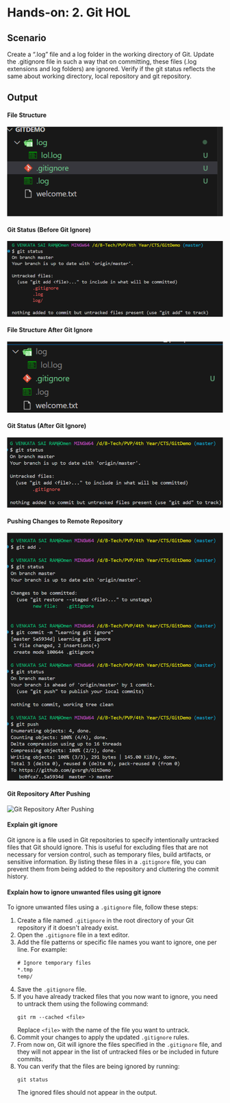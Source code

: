 # Hands-on: 2. Git HOL

## Scenario
Create a “.log” file and a log folder in the working directory of Git. Update the .gitignore file in such a way that on committing, these files (.log extensions and log folders) are ignored.
Verify if the git status reflects the same about working directory, local repository and git repository. 

## Output
#### File Structure
![File Structure](./Output/01_file_structure.png)


#### Git Status (Before Git Ignore)
![Git Status Before Git Ignore](./Output/02_git_status_before_gitignore.png)

#### File Structure After Git Ignore
![File Structure After Git Ignore](./Output/03_gitignore_file_grayout.png)

#### Git Status (After Git Ignore)
![Git Status After Git Ignore](./Output/04_git_status_after_gitignore.png)

#### Pushing Changes to Remote Repository
![Pushing Changes](./Output/05_pushing_to_git.png)

#### Git Repository After Pushing
![Git Repository After Pushing](./Output/06_git_repository.png)

#### Explain git ignore
Git ignore is a file used in Git repositories to specify intentionally untracked files that Git should ignore. This is useful for excluding files that are not necessary for version control, such as temporary files, build artifacts, or sensitive information. By listing these files in a `.gitignore` file, you can prevent them from being added to the repository and cluttering the commit history.

#### Explain how to ignore unwanted files using git ignore
To ignore unwanted files using a `.gitignore` file, follow these steps:

1. Create a file named `.gitignore` in the root directory of your Git repository if it doesn't already exist.
2. Open the `.gitignore` file in a text editor.
3. Add the file patterns or specific file names you want to ignore, one per line. For example:
   ```
   # Ignore temporary files
   *.tmp
   temp/
   ```
4. Save the `.gitignore` file.
5. If you have already tracked files that you now want to ignore, you need to untrack them using the following command:
   ```
   git rm --cached <file>
   ```
   Replace `<file>` with the name of the file you want to untrack.
6. Commit your changes to apply the updated `.gitignore` rules.
7. From now on, Git will ignore the files specified in the `.gitignore` file, and they will not appear in the list of untracked files or be included in future commits.
8. You can verify that the files are being ignored by running:
    ```
    git status
    ```
    The ignored files should not appear in the output.